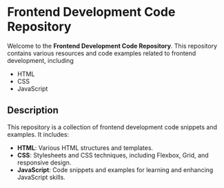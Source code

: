 # Frontend Development Code Repository

Welcome to the **Frontend Development Code Repository**.
This repository contains various resources and code examples 
related to frontend development, including

  * HTML
  * CSS
  * JavaScript

## Description

This repository is a collection of frontend development code snippets and examples. It includes:

- **HTML**: Various HTML structures and templates.
- **CSS**: Stylesheets and CSS techniques, including Flexbox, Grid, and responsive design.
- **JavaScript**: Code snippets and examples for learning and enhancing JavaScript skills.

